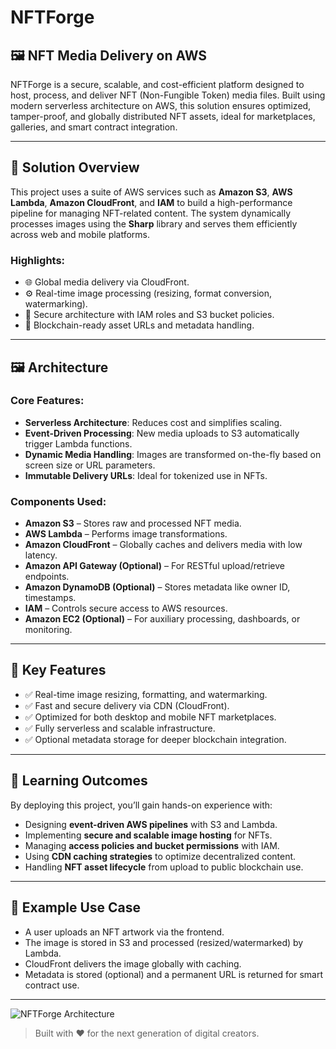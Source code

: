 # NFTForge  
## 🖼️ NFT Media Delivery on AWS  

NFTForge is a secure, scalable, and cost-efficient platform designed to host, process, and deliver NFT (Non-Fungible Token) media files. Built using modern serverless architecture on AWS, this solution ensures optimized, tamper-proof, and globally distributed NFT assets, ideal for marketplaces, galleries, and smart contract integration.

---

## 🚀 Solution Overview  

This project uses a suite of AWS services such as **Amazon S3**, **AWS Lambda**, **Amazon CloudFront**, and **IAM** to build a high-performance pipeline for managing NFT-related content. The system dynamically processes images using the **Sharp** library and serves them efficiently across web and mobile platforms.

### Highlights:
- 🌐 Global media delivery via CloudFront.
- ⚙️ Real-time image processing (resizing, format conversion, watermarking).
- 🔐 Secure architecture with IAM roles and S3 bucket policies.
- 🧱 Blockchain-ready asset URLs and metadata handling.

---

## 🖼️ Architecture  

### Core Features:
- **Serverless Architecture**: Reduces cost and simplifies scaling.
- **Event-Driven Processing**: New media uploads to S3 automatically trigger Lambda functions.
- **Dynamic Media Handling**: Images are transformed on-the-fly based on screen size or URL parameters.
- **Immutable Delivery URLs**: Ideal for tokenized use in NFTs.

### Components Used:
- **Amazon S3** – Stores raw and processed NFT media.
- **AWS Lambda** – Performs image transformations.
- **Amazon CloudFront** – Globally caches and delivers media with low latency.
- **Amazon API Gateway (Optional)** – For RESTful upload/retrieve endpoints.
- **Amazon DynamoDB (Optional)** – Stores metadata like owner ID, timestamps.
- **IAM** – Controls secure access to AWS resources.
- **Amazon EC2 (Optional)** – For auxiliary processing, dashboards, or monitoring.

---

## 📌 Key Features  

- ✅ Real-time image resizing, formatting, and watermarking.  
- ✅ Fast and secure delivery via CDN (CloudFront).  
- ✅ Optimized for both desktop and mobile NFT marketplaces.  
- ✅ Fully serverless and scalable infrastructure.  
- ✅ Optional metadata storage for deeper blockchain integration.

---

## 🧠 Learning Outcomes  

By deploying this project, you’ll gain hands-on experience with:
- Designing **event-driven AWS pipelines** with S3 and Lambda.
- Implementing **secure and scalable image hosting** for NFTs.
- Managing **access policies and bucket permissions** with IAM.
- Using **CDN caching strategies** to optimize decentralized content.
- Handling **NFT asset lifecycle** from upload to public blockchain use.

---

## 📸 Example Use Case  

- A user uploads an NFT artwork via the frontend.  
- The image is stored in S3 and processed (resized/watermarked) by Lambda.  
- CloudFront delivers the image globally with caching.  
- Metadata is stored (optional) and a permanent URL is returned for smart contract use.

---

![NFTForge Architecture](nftgorge.png)

> Built with ❤️ for the next generation of digital creators.
